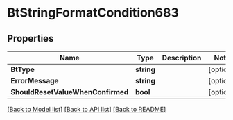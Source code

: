 # BtStringFormatCondition683

## Properties

Name | Type | Description | Notes
------------ | ------------- | ------------- | -------------
**BtType** | **string** |  | [optional] 
**ErrorMessage** | **string** |  | [optional] 
**ShouldResetValueWhenConfirmed** | **bool** |  | [optional] 

[[Back to Model list]](../README.md#documentation-for-models) [[Back to API list]](../README.md#documentation-for-api-endpoints) [[Back to README]](../README.md)


